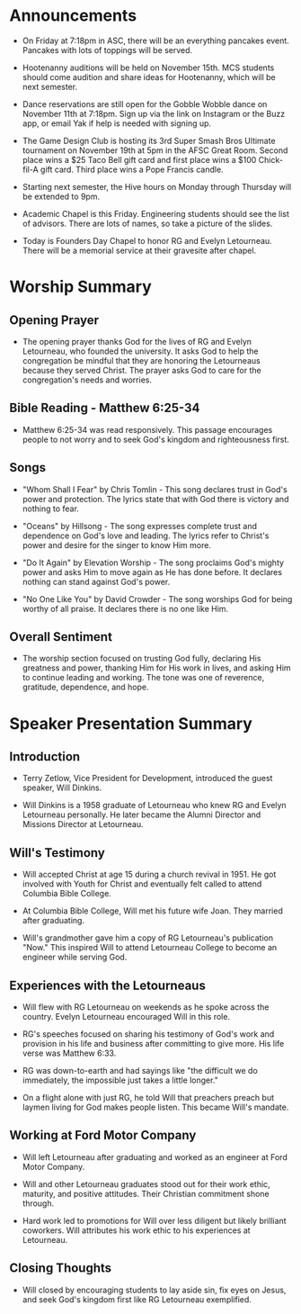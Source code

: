 

# Announcements

- On Friday at 7:18pm in ASC, there will be an everything pancakes event. Pancakes with lots of toppings will be served.

- Hootenanny auditions will be held on November 15th. MCS students should come audition and share ideas for Hootenanny, which will be next semester. 

- Dance reservations are still open for the Gobble Wobble dance on November 11th at 7:18pm. Sign up via the link on Instagram or the Buzz app, or email Yak if help is needed with signing up.

- The Game Design Club is hosting its 3rd Super Smash Bros Ultimate tournament on November 19th at 5pm in the AFSC Great Room. Second place wins a $25 Taco Bell gift card and first place wins a $100 Chick-fil-A gift card. Third place wins a Pope Francis candle. 

- Starting next semester, the Hive hours on Monday through Thursday will be extended to 9pm.

- Academic Chapel is this Friday. Engineering students should see the list of advisors. There are lots of names, so take a picture of the slides.

- Today is Founders Day Chapel to honor RG and Evelyn Letourneau. There will be a memorial service at their gravesite after chapel.


# Worship Summary

## Opening Prayer
- The opening prayer thanks God for the lives of RG and Evelyn Letourneau, who founded the university. It asks God to help the congregation be mindful that they are honoring the Letourneaus because they served Christ. The prayer asks God to care for the congregation's needs and worries.

## Bible Reading - Matthew 6:25-34
- Matthew 6:25-34 was read responsively. This passage encourages people to not worry and to seek God's kingdom and righteousness first. 

## Songs
- "Whom Shall I Fear" by Chris Tomlin - This song declares trust in God's power and protection. The lyrics state that with God there is victory and nothing to fear.

- "Oceans" by Hillsong - The song expresses complete trust and dependence on God's love and leading. The lyrics refer to Christ's power and desire for the singer to know Him more.

- "Do It Again" by Elevation Worship - The song proclaims God's mighty power and asks Him to move again as He has done before. It declares nothing can stand against God's power. 

- "No One Like You" by David Crowder - The song worships God for being worthy of all praise. It declares there is no one like Him.

## Overall Sentiment
- The worship section focused on trusting God fully, declaring His greatness and power, thanking Him for His work in lives, and asking Him to continue leading and working. The tone was one of reverence, gratitude, dependence, and hope.


# Speaker Presentation Summary

## Introduction
- Terry Zetlow, Vice President for Development, introduced the guest speaker, Will Dinkins. 

- Will Dinkins is a 1958 graduate of Letourneau who knew RG and Evelyn Letourneau personally. He later became the Alumni Director and Missions Director at Letourneau.

## Will's Testimony
- Will accepted Christ at age 15 during a church revival in 1951. He got involved with Youth for Christ and eventually felt called to attend Columbia Bible College. 

- At Columbia Bible College, Will met his future wife Joan. They married after graduating. 

- Will's grandmother gave him a copy of RG Letourneau's publication "Now." This inspired Will to attend Letourneau College to become an engineer while serving God.

## Experiences with the Letourneaus
- Will flew with RG Letourneau on weekends as he spoke across the country. Evelyn Letourneau encouraged Will in this role. 

- RG's speeches focused on sharing his testimony of God's work and provision in his life and business after committing to give more. His life verse was Matthew 6:33.

- RG was down-to-earth and had sayings like "the difficult we do immediately, the impossible just takes a little longer."

- On a flight alone with just RG, he told Will that preachers preach but laymen living for God makes people listen. This became Will's mandate.

## Working at Ford Motor Company
- Will left Letourneau after graduating and worked as an engineer at Ford Motor Company. 

- Will and other Letourneau graduates stood out for their work ethic, maturity, and positive attitudes. Their Christian commitment shone through.

- Hard work led to promotions for Will over less diligent but likely brilliant coworkers. Will attributes his work ethic to his experiences at Letourneau.

## Closing Thoughts
- Will closed by encouraging students to lay aside sin, fix eyes on Jesus, and seek God's kingdom first like RG Letourneau exemplified.